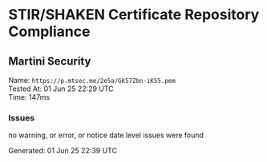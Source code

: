 # STIR/SHAKEN Certificate Repository Compliance

## Martini Security

Name: `https://p.mtsec.me/2e5a/GK57Zbn-iKS5.pem`\
Tested At: 01 Jun 25 22:29 UTC\
Time: 147ms

### Issues

no warning, or error, or notice date level issues were found

Generated: 01 Jun 25 22:39 UTC